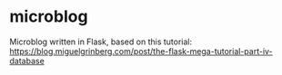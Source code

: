# microblog
Microblog written in Flask, based on this tutorial: https://blog.miguelgrinberg.com/post/the-flask-mega-tutorial-part-iv-database
